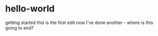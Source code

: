# hello-world
getting started
  this is the first edit
    now I've done another - where is this going to end?
